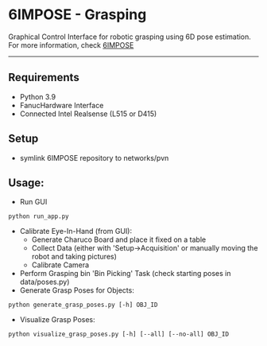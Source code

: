 # 6IMPOSE - Grasping
Graphical Control Interface for robotic grasping using 6D pose estimation.
For more information, check [6IMPOSE](https://github.com/HP-CAO/6IMPOSE)

___
## Requirements
- Python 3.9
- FanucHardware Interface
- Connected Intel Realsense (L515 or D415)

## Setup
- symlink 6IMPOSE repository to networks/pvn

## Usage:
- Run GUI
```
python run_app.py
```
- Calibrate Eye-In-Hand (from GUI):
    - Generate Charuco Board and place it fixed on a table
    - Collect Data (either with 'Setup->Acquisition' or manually moving the robot and taking pictures)
    - Calibrate Camera
- Perform Grasping bin 'Bin Picking' Task (check starting poses in data/poses.py)    
- Generate Grasp Poses for Objects:
```
python generate_grasp_poses.py [-h] OBJ_ID
```
- Visualize Grasp Poses:
```
python visualize_grasp_poses.py [-h] [--all] [--no-all] OBJ_ID
```